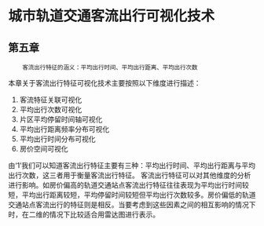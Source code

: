 # 城市轨道交通客流出行可视化技术


## 第五章

```
    客流出行特征的涵义：平均出行时间、平均出行距离、平均出行次数
```
本章关于客流出行特征可视化技术主要按照以下维度进行描述：
1. 客流特征关联可视化
2. 平均出行次数可视化
3. 片区平均停留时间轴可视化
4. 平均出行距离频率分布可视化
5. 平均出行时间分布可视化
6. 房价空间可视化

由‘1’我们可以知道客流出行特征主要有三种：平均出行时间、平均出行距离与平均出行次数，这三者用于衡量客流出行特征。
客流出行特征可以对其他维度的分析进行影响。如房价偏高的轨道交通站点客流出行特征往往表现为平均出行时间较短，平均出行距离较短，平均停留时间较短但平均出行次数较多。房价偏低的轨道交通站点客流出行的特征则是相反。当要考虑到这些因素之间的相互影响的情况下时，在二维的情况下比较适合用雷达图进行表示。